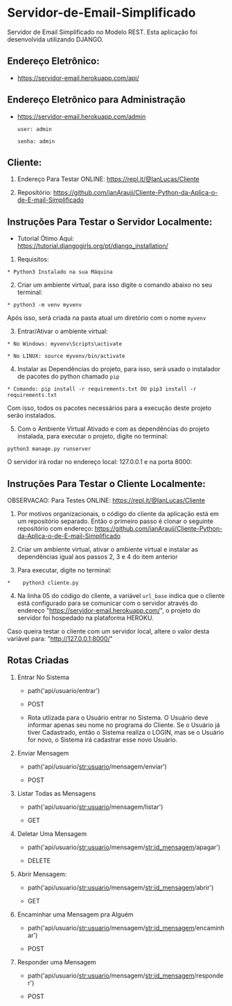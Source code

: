 # Servidor-de-Email-Simplificado
Servidor de Email Simplificado no Modelo REST. Esta aplicação foi desenvolvida utilizando DJANGO.

## Endereço Eletrônico:
  
  * https://servidor-email.herokuapp.com/api/
  
## Endereço Eletrônico para Administração

  * https://servidor-email.herokuapp.com/admin
 
        user: admin

        senha: admin

## Cliente:

  1. Endereço Para Testar ONLINE: https://repl.it/@IanLucas/Cliente
  
  2. Repositório: https://github.com/ianAraujj/Cliente-Python-da-Aplica-o-de-E-mail-Simplificado

## Instruções Para Testar o Servidor Localmente:

   - Tutorial Ótimo Aqui: https://tutorial.djangogirls.org/pt/django_installation/

  1. Requisitos: 
 
    * Python3 Instalado na sua Máquina
    
  2. Criar um ambiente virtual, para isso digite o comando abaixo no seu terminal: 
  
    * python3 -m venv myvenv
   
  Após isso, será criada na pasta atual um diretório com o nome ```myvenv```
   
  3. Entrar/Ativar o ambiente virtual:
   
    * No Windows: myvenv\Scripts\activate 
    
    * No LINUX: source myvenv/bin/activate 
 
   
  4. Instalar as Dependências do projeto, para isso, será usado o instalador de pacotes do python chamado ```pip```
  
    * Comando: pip install -r requirements.txt OU pip3 install -r requirements.txt
  
  Com isso, todos os pacotes necessários para a execução deste projeto serão instalados.
  
  5. Com o Ambiente Virtual Ativado e com as dependências do projeto instalada, para executar o projeto, digite no terminal:
  
    python3 manage.py runserver
    
  O servidor irá rodar no endereço local: 127.0.0.1 e na porta 8000:

## Instruções Para Testar o Cliente Localmente:

OBSERVACAO: 
    Para Testes ONLINE: https://repl.it/@IanLucas/Cliente

  1. Por motivos organizacionais, o código do cliente da aplicação está em um repositório separado. Então o primeiro passo é clonar o seguinte repositório com endereço: https://github.com/ianAraujj/Cliente-Python-da-Aplica-o-de-E-mail-Simplificado
  
  2. Criar um ambiente virtual, ativar o ambiente virtual e instalar as dependências igual aos passos 2, 3 e 4 do item anterior
  
  3. Para executar, digite no terminal:
  
    *    python3 cliente.py

  4. Na linha 05 do código do cliente, a variável ```url_base``` indica que o cliente está configurado para se comunicar com o servidor através do endereço "https://servidor-email.herokuapp.com/", o projeto do servidor foi hospedado na plataforma HEROKU.

Caso queira testar o cliente com um servidor local, altere o valor desta variável para: "http://127.0.0.1:8000/"

## Rotas Criadas

1. Entrar No Sistema

      * path('api/usuario/entrar')
      
      * POST
      
      * Rota utlizada para o Usuário entrar no Sistema. O Usuário deve informar apenas seu nome no programa do Cliente. Se o Usuário já tiver Cadastrado, então o Sistema realiza o LOGIN, mas se o Usuário for novo, o Sistema irá cadastrar esse novo Usuário.

2. Enviar Mensagem

      * path('api/usuario/<str:usuario>/mensagem/enviar')
      
      * POST

3. Listar Todas as Mensagens

      * path('api/usuario/<str:usuario>/mensagem/listar')
      
      * GET

4. Deletar Uma Mensagem

      * path('api/usuario/<str:usuario>/mensagem/<str:id_mensagem>/apagar')
      
      * DELETE
      
5. Abrir Mensagem:

      * path('api/usuario/<str:usuario>/mensagem/<str:id_mensagem>/abrir')
      
      * GET
      
6. Encaminhar uma Mensagem pra Alguém

      * path('api/usuario/<str:usuario>/mensagem/<str:id_mensagem>/encaminhar')
      
      * POST
      
7. Responder uma Mensagem

      * path('api/usuario/<str:usuario>/mensagem/<str:id_mensagem>/responder')
      
      * POST
     
    
